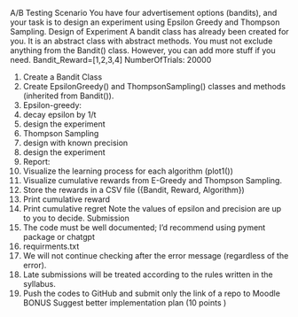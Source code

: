 A/B Testing
Scenario
You have four advertisement options (bandits), and your task is to design an experiment using
Epsilon Greedy and Thompson Sampling.
Design of Experiment
A bandit class has already been created for you. It is an abstract class with abstract methods. You
must not exclude anything from the Bandit() class. However, you can add more stuff if you
need.
Bandit_Reward=[1,2,3,4]
NumberOfTrials: 20000
1. Create a Bandit Class
2. Create EpsilonGreedy() and ThompsonSampling() classes and methods (inherited
from Bandit()).
1. Epsilon-greedy:
1. decay epsilon by 1/t
2. design the experiment
2. Thompson Sampling
1. design with known precision
2. design the experiment
3. Report:
1. Visualize the learning process for each algorithm (plot1())
2. Visualize cumulative rewards from E-Greedy and Thompson Sampling.
3. Store the rewards in a CSV file ({Bandit, Reward, Algorithm})
4. Print cumulative reward
5. Print cumulative regret
Note the values of epsilon and precision are up to you to decide.
Submission
1. The code must be well documented; I’d recommend using pyment package or chatgpt
2. requirments.txt
3. We will not continue checking after the error message (regardless of the error).
4. Late submissions will be treated according to the rules written in the syllabus.
5. Push the codes to GitHub and submit only the link of a repo to Moodle
BONUS
Suggest better implementation plan (10 points )